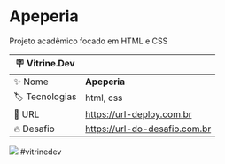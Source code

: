 # Apeperia

Projeto acadêmico focado em HTML e CSS

| :placard: Vitrine.Dev |     |
| -------------  | --- |
| :sparkles: Nome        | **Apeperia**
| :label: Tecnologias |html, css
| :rocket: URL         | https://url-deploy.com.br
| :fire: Desafio     | https://url-do-desafio.com.br

<!-- Inserir imagem com a #vitrinedev ao final do link -->
![](https://lh3.googleusercontent.com/y5uvImT-XvDAzxtJ-teQGr4ocYRhM8UByT5JkWO9WI_MY6W3C86cd0HUa5Z9C7JjH9u_fXxPMbiggxtEHJ9aDkxpDJSZxp6bZjfpyJqgkrsGpidNCO3p3xQ6F39bUAwh6DCQ_y6P0yIb9fhKkCEGtSjQFBaNeenwL_s1TprytRbZDgt9j-vg0eIJA-1QjoRS3QfDNxpXga4x-e5LEfgOqLWu2dCaPv3UYD9LDAypAJ8yt_2U0PXITLerdaE0ZUbEMGj385RzO7TMYRPLbjnYHSHCDPVNU_u8Z8M8AZUZxCAsl8i0gUEHV_a8DCZWbgmQiesnpJVv6l72oaRT1NrxWrUw_rtmk-YgIoKVnbNp9idCuxUD1OxpXGUmxC2Ajy3mHRjJQ11f-IPTczgyIVoFT5B-_IjCswcgLpA2una4qX8rCT9M3V-hC7oBPBCBK_k8Ye-UlPE0CWUG0eOdlc5CwR-8i3tUmzNqeyhHMbWclxu5BmmUfBUWFnBtfRlaae3R5nW2tEuW-K21Hmik0RDiP7Cgrj91f4FHp1ul-Vj_VTP52g0TGtTOzLgjehTjCm-LqnqzMQGW-96LxNoIx2itjP10lqjwDFykmvw7xT0Wxl2vpVcDjItcOWec8rYKXV2nDo0C0kij8i7mnM7GOrtgUXIznG4kRbqekM0SE5OXWMoPOOlYKzubDpCN8VY3QrIl25z727bscnj9PnO_Yfhr-e8is49erlgRYbQmNpspxARdFOjFn4ohME5EgsVWvRR_AvwoZHHvASV0yH91lL5jzT2jX5mN21IIxw=w1765-h860-no?authuser=0)
#vitrinedev

